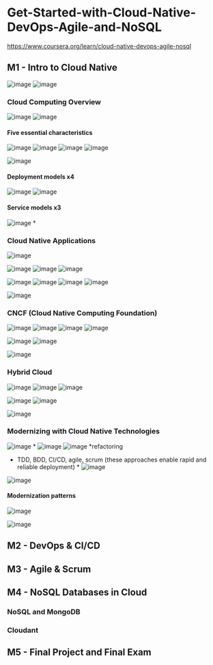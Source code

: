 # Get-Started-with-Cloud-Native-DevOps-Agile-and-NoSQL
https://www.coursera.org/learn/cloud-native-devops-agile-nosql

## M1 - Intro to Cloud Native
![image](https://github.com/user-attachments/assets/a44b01c1-9f1a-4467-912b-f3c8edcc6bec)
![image](https://github.com/user-attachments/assets/be83753c-fda2-447b-a864-aff0195540ba)

### Cloud Computing Overview
![image](https://github.com/user-attachments/assets/cbdc20f2-17e0-4c37-b22d-12c5dd3e2388)
![image](https://github.com/user-attachments/assets/8e8849e7-8205-4b9f-9f2c-71412058eb2f)

#### Five essential characteristics
![image](https://github.com/user-attachments/assets/d37bb51f-70c6-4d24-84bd-6ea86d7b3cd3)
![image](https://github.com/user-attachments/assets/4c640386-14b2-4439-9a80-3cfc58225e68)
![image](https://github.com/user-attachments/assets/db497db5-c0a4-405f-89c3-c576f780826a)
![image](https://github.com/user-attachments/assets/a90ae281-a2a7-4e74-ad5b-fa685b051bc0)

![image](https://github.com/user-attachments/assets/9ced707b-340f-41e7-ad06-7d388a4c755d)

#### Deployment models x4
![image](https://github.com/user-attachments/assets/37e8a4b4-1d07-4d11-b77e-38a687e2abdf)
![image](https://github.com/user-attachments/assets/a837e2f3-c69a-442a-8d0d-e8d17485d6a1)

#### Service models x3
![image](https://github.com/user-attachments/assets/9911c87a-2157-4ab1-807a-52ee87c10f92) *


### Cloud Native Applications
![image](https://github.com/user-attachments/assets/1e05d781-1653-4cad-84fe-45b385e47ec3)

![image](https://github.com/user-attachments/assets/27f1a797-1534-4c4a-a323-6aef194563e7)
![image](https://github.com/user-attachments/assets/0f8240b9-159e-47e8-b701-4c1ed193fbc0)
![image](https://github.com/user-attachments/assets/ab70d002-c7ab-4a67-94cc-98fcbe6a3cd3)

![image](https://github.com/user-attachments/assets/32732a33-6fe5-4954-93c8-e8a1e1a00d56)
![image](https://github.com/user-attachments/assets/1d1d938e-5e4f-4115-8786-9c0e34be441a)
![image](https://github.com/user-attachments/assets/bab49d17-ee4f-4ea1-827b-b315274e8c95)
![image](https://github.com/user-attachments/assets/eb73b37d-ba39-4d51-92b9-11b36dd70987)


![image](https://github.com/user-attachments/assets/6ae54253-ed68-4aaa-a26a-072cf6d4d7b5)


### CNCF (Cloud Native Computing Foundation)
![image](https://github.com/user-attachments/assets/8f4a920a-2e38-4725-98cc-4bb928ca817c)
![image](https://github.com/user-attachments/assets/252ad0bd-0c88-46d3-a2eb-af42278e0709)
![image](https://github.com/user-attachments/assets/2e90c226-db4b-4895-b0fb-82658e1e3b05)
![image](https://github.com/user-attachments/assets/0b8bb273-897d-48d4-99ee-2d2c1644babd)

![image](https://github.com/user-attachments/assets/e5a854b1-ac47-4d05-9a7f-cd76581d7e25)
![image](https://github.com/user-attachments/assets/a8895e16-2ef9-4a01-aa66-d1e6570424dc)

![image](https://github.com/user-attachments/assets/603ce10f-85da-4e99-b4e2-57618a8900ed)


### Hybrid Cloud
![image](https://github.com/user-attachments/assets/80f0fa1b-b089-436a-ac72-17f3c365a7ff)
![image](https://github.com/user-attachments/assets/afe8496d-0b52-4e69-b93f-3a4b5ae19b2f)
![image](https://github.com/user-attachments/assets/94a63ee5-62c2-479d-a734-bcc120f20850)

![image](https://github.com/user-attachments/assets/6ea42689-fd58-48d7-8f81-0ca484b923ef)
![image](https://github.com/user-attachments/assets/bf18d6ca-c3d5-4b11-aeb0-aed8a19c2d38)

![image](https://github.com/user-attachments/assets/83146b4d-633f-4978-9b5a-fa20c75ccb8f)


### Modernizing with Cloud Native Technologies

![image](https://github.com/user-attachments/assets/2a9c3ea1-6a00-407e-9ed9-51a9b3edf91d) *
![image](https://github.com/user-attachments/assets/3c953147-3ca0-4445-a0ff-fd08370e81a5)
![image](https://github.com/user-attachments/assets/f2904bc4-3cf5-4daf-ab2f-d7efa8ac9b87) *refactoring

- TDD, BDD, CI/CD, agile, scrum (these approaches enable rapid and reliable deployment)  *
![image](https://github.com/user-attachments/assets/9ac41643-4e13-4e23-a30f-f9445e9dabcf)

![image](https://github.com/user-attachments/assets/4059f913-0301-4429-bdaa-72c9362b8ec3)

#### Modernization patterns
![image](https://github.com/user-attachments/assets/91521638-9785-41d8-b61c-d57ddba768e2)

![image](https://github.com/user-attachments/assets/a256b7a1-8622-49a5-93ef-241300b655f6)






## M2 - DevOps & CI/CD


## M3 - Agile & Scrum


## M4 - NoSQL Databases in Cloud
### NoSQL and MongoDB

### Cloudant 


## M5 - Final Project and Final Exam
